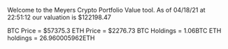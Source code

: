 Welcome to the Meyers Crypto Portfolio Value tool. 
As of 04/18/21 at 22:51:12 our valuation is $122198.47 

BTC Price = $57375.3
 ETH Price = $2276.73
BTC Holdings = 1.06BTC
 ETH holdings = 26.960005962ETH 
